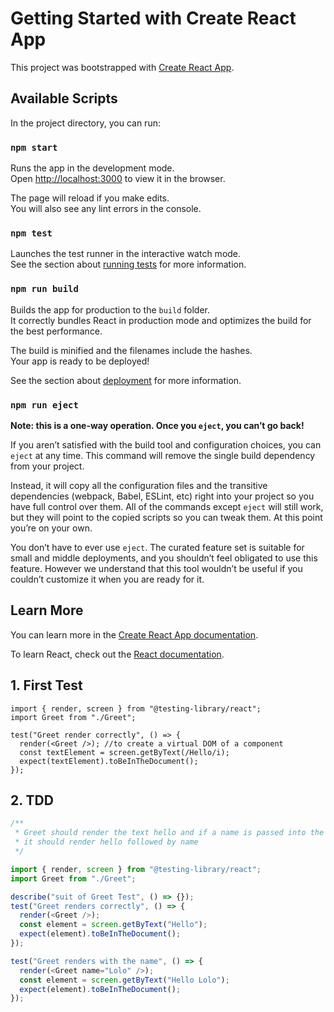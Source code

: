# Getting Started with Create React App

This project was bootstrapped with [Create React App](https://github.com/facebook/create-react-app).

## Available Scripts

In the project directory, you can run:

### `npm start`

Runs the app in the development mode.\
Open [http://localhost:3000](http://localhost:3000) to view it in the browser.

The page will reload if you make edits.\
You will also see any lint errors in the console.

### `npm test`

Launches the test runner in the interactive watch mode.\
See the section about [running tests](https://facebook.github.io/create-react-app/docs/running-tests) for more information.

### `npm run build`

Builds the app for production to the `build` folder.\
It correctly bundles React in production mode and optimizes the build for the best performance.

The build is minified and the filenames include the hashes.\
Your app is ready to be deployed!

See the section about [deployment](https://facebook.github.io/create-react-app/docs/deployment) for more information.

### `npm run eject`

**Note: this is a one-way operation. Once you `eject`, you can’t go back!**

If you aren’t satisfied with the build tool and configuration choices, you can `eject` at any time. This command will remove the single build dependency from your project.

Instead, it will copy all the configuration files and the transitive dependencies (webpack, Babel, ESLint, etc) right into your project so you have full control over them. All of the commands except `eject` will still work, but they will point to the copied scripts so you can tweak them. At this point you’re on your own.

You don’t have to ever use `eject`. The curated feature set is suitable for small and middle deployments, and you shouldn’t feel obligated to use this feature. However we understand that this tool wouldn’t be useful if you couldn’t customize it when you are ready for it.

## Learn More

You can learn more in the [Create React App documentation](https://facebook.github.io/create-react-app/docs/getting-started).

To learn React, check out the [React documentation](https://reactjs.org/).

## 1. First Test

```tsx
import { render, screen } from "@testing-library/react";
import Greet from "./Greet";

test("Greet render correctly", () => {
  render(<Greet />); //to create a virtual DOM of a component
  const textElement = screen.getByText(/Hello/i);
  expect(textElement).toBeInTheDocument();
});
```

## 2. TDD

```js
/**
 * Greet should render the text hello and if a name is passed into the component
 * it should render hello followed by name
 */

import { render, screen } from "@testing-library/react";
import Greet from "./Greet";

describe("suit of Greet Test", () => {});
test("Greet renders correctly", () => {
  render(<Greet />);
  const element = screen.getByText("Hello");
  expect(element).toBeInTheDocument();
});

test("Greet renders with the name", () => {
  render(<Greet name="Lolo" />);
  const element = screen.getByText("Hello Lolo");
  expect(element).toBeInTheDocument();
});
```
